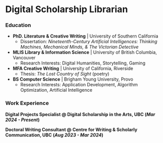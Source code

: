 # Digital Scholarship Librarian

### Education
- **PhD. Literature & Creative Writing** | University of Southern California
  - Dissertation: _Nineteenth-Century Artificial Intelligences: Thinking Machines, Mechanical Minds, & The Victorian Detective_  
- **MLIS Library & Information Science** | University of British Columbia, Vancouver
  - Research Interests:  Digital Humanities, Storytelling, Gaming
- **MFA Creative Writing** | University of California, Riverside
  - Thesis: _The Lost Country of Sight_ (poetry)
- **BS Computer Science** | Brigham Young University, Provo
  - Research Interests: Application Development, Algorithm Optimization, Artificial Intelligence

### Work Experience
**Digital Projects Specialist @ Digital Scholarship in the Arts, UBC (_Mar 2024 - Present_)**

**Doctoral Writing Consultant @ Centre for Writing & Scholarly Communication, UBC (_Aug 2023 - Mar 2024_)**


